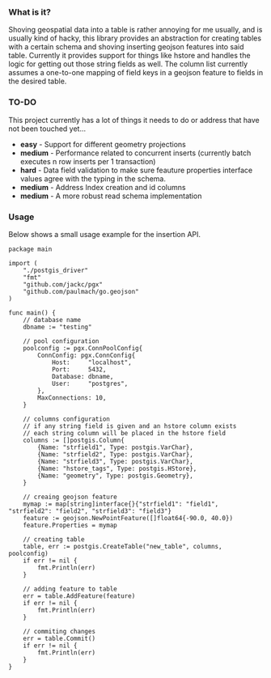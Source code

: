 ### What is it? 

Shoving geospatial data into a table is rather annoying for me usually, and is usually kind of hacky, this library provides an abstraction for creating tables with a certain schema and shoving inserting geojson features into said table. Currently it provides support for things like hstore and handles the logic for getting out those string fields as well. The column list currently assumes a one-to-one mapping of field keys in a geojson feature to fields in the desired table. 

### TO-DO

This project currently has a lot of things it needs to do or address that have not been touched yet...

* **easy** - Support for different geometry projections 
* **medium** - Performance related to concurrent inserts (currently batch executes n row inserts per 1 transaction) 
* **hard** - Data field validation to make sure feauture properties interface values agree with the typing in the schema.
* **medium** - Address Index creation and id columns
* **medium** - A more robust read schema implementation


### Usage 

Below shows a small usage example for the insertion API. 

```golang
package main

import (
	"./postgis_driver"
	"fmt"
	"github.com/jackc/pgx"
	"github.com/paulmach/go.geojson"
)

func main() {
	// database name
	dbname := "testing"

	// pool configuration
	poolconfig := pgx.ConnPoolConfig{
		ConnConfig: pgx.ConnConfig{
			Host:     "localhost",
			Port:     5432,
			Database: dbname,
			User:     "postgres",
		},
		MaxConnections: 10,
	}

	// columns configuration
	// if any string field is given and an hstore column exists
	// each string column will be placed in the hstore field
	columns := []postgis.Column{
		{Name: "strfield1", Type: postgis.VarChar},
		{Name: "strfield2", Type: postgis.VarChar},
		{Name: "strfield3", Type: postgis.VarChar},
		{Name: "hstore_tags", Type: postgis.HStore},
		{Name: "geometry", Type: postgis.Geometry},
	}

	// creaing geojson feature
	mymap := map[string]interface{}{"strfield1": "field1", "strfield2": "field2", "strfield3": "field3"}
	feature := geojson.NewPointFeature([]float64{-90.0, 40.0})
	feature.Properties = mymap

	// creating table
	table, err := postgis.CreateTable("new_table", columns, poolconfig)
	if err != nil {
		fmt.Println(err)
	}

	// adding feature to table
	err = table.AddFeature(feature)
	if err != nil {
		fmt.Println(err)
	}

	// commiting changes
	err = table.Commit()
	if err != nil {
		fmt.Println(err)
	}
}

```


